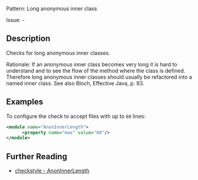 Pattern: Long anonymous inner class

Issue: -

## Description

Checks for long anonymous inner classes. 

Rationale: If an anonymous inner class becomes very long it is hard to understand and to see the flow of the method where the class is defined. Therefore long anonymous inner classes should usually be refactored into a named inner class. See also Bloch, Effective Java, p. 93. 

## Examples

To configure the check to accept files with up to `60` lines: 


```xml
<module name="AnonInnerLength">
      <property name="max" value="60"/>
</module>
```

## Further Reading

* [checkstyle - AnonInnerLength](https://checkstyle.sourceforge.io/checks/sizes/anoninnerlength/anoninnerlength.html#AnonInnerLength)

